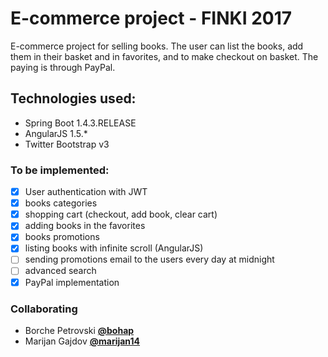 # E-commerce project - FINKI 2017

E-commerce project for selling books. The user can list the books, add them in
their basket and in favorites, and to make checkout on basket. The paying is through PayPal.

## Technologies used:
* Spring Boot 1.4.3.RELEASE
* AngularJS 1.5.*
* Twitter Bootstrap v3

### To be implemented:
- [x] User authentication with JWT
- [x] books categories
- [x] shopping cart (checkout, add book, clear cart)
- [x] adding books in the favorites
- [x] books promotions
- [x] listing books with infinite scroll (AngularJS)
- [ ] sending promotions email to the users every day at midnight
- [ ] advanced search
- [x] PayPal implementation

### Collaborating
* Borche Petrovski [**@bohap**](https://github.com/bohap)
* Marijan Gajdov [**@marijan14**](https://github.com/marijan14)


